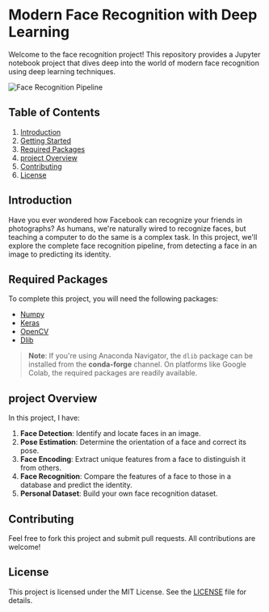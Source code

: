 
# Modern Face Recognition with Deep Learning

Welcome to the face recognition project! This repository provides a Jupyter notebook project that dives deep into the world of modern face recognition using deep learning techniques.

![Face Recognition Pipeline](https://perso.esiee.fr/~najmanl/FaceRecognition/figures/summary.gif)

## Table of Contents

1. [Introduction](#introduction)
2. [Getting Started](#getting-started)
3. [Required Packages](#required-packages)
4. [project Overview](#project-overview)
5. [Contributing](#contributing)
6. [License](#license)

## Introduction

Have you ever wondered how Facebook can recognize your friends in photographs? As humans, we're naturally wired to recognize faces, but teaching a computer to do the same is a complex task. In this project, we'll explore the complete face recognition pipeline, from detecting a face in an image to predicting its identity.

## Required Packages

To complete this project, you will need the following packages:

- [Numpy](http://www.numpy.org)
- [Keras](https://keras.io)
- [OpenCV](https://opencv.org)
- [Dlib](http://dlib.net)

> **Note**: If you're using Anaconda Navigator, the `dlib` package can be installed from the **conda-forge** channel. On platforms like Google Colab, the required packages are readily available.

## project Overview

In this project, I have:

1. **Face Detection**: Identify and locate faces in an image.
2. **Pose Estimation**: Determine the orientation of a face and correct its pose.
3. **Face Encoding**: Extract unique features from a face to distinguish it from others.
4. **Face Recognition**: Compare the features of a face to those in a database and predict the identity.
5. **Personal Dataset**: Build your own face recognition dataset.

## Contributing

Feel free to fork this project and submit pull requests. All contributions are welcome!

## License

This project is licensed under the MIT License. See the [LICENSE](LICENSE) file for details.
